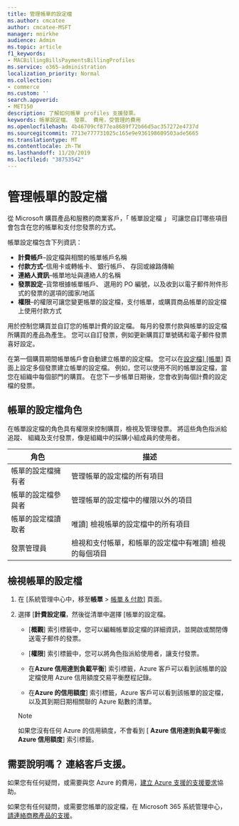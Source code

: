 ```yaml
---
title: 管理帳單的設定檔
ms.author: cmcatee
author: cmcatee-MSFT
manager: mnirkhe
audience: Admin
ms.topic: article
f1_keywords:
- MACBillingBillsPaymentsBillingProfiles
ms.service: o365-administration
localization_priority: Normal
ms.collection:
- commerce
ms.custom: ''
search.appverid:
- MET150
description: 了解如何帳單 profiles 支援發票。
keywords: 帳單設定檔、 發票、 費用，受管理的費用
ms.openlocfilehash: 4b46709cf877ea8689f72b66d5ac357272e4737d
ms.sourcegitcommit: 7713e777731025c165e9e936198609503ade5665
ms.translationtype: MT
ms.contentlocale: zh-TW
ms.lasthandoff: 11/20/2019
ms.locfileid: "38753542"
---
```

# <a name="manage-billing-profiles"></a>管理帳單的設定檔
從 Microsoft 購買產品和服務的商業客戶，「 帳單設定檔 」 可讓您自訂哪些項目會包含在您的帳單和支付您發票的方式。

帳單設定檔包含下列資訊：

- **計費帳戶**&ndash;設定檔與相關的帳單帳戶名稱
- **付款方式**&ndash;信用卡或轉帳卡、 銀行帳戶、 存回或線路傳輸
- **連絡人資訊**&ndash;帳單地址與連絡人的名稱
- **發票設定**&ndash;貨幣根據帳單帳戶、 選用的 PO 編號，以及收到以電子郵件附件形式的發票的選項的國家/地區
- **權限**&ndash;的權限可讓您變更帳單的設定檔，支付帳單，或購買商品帳單的設定檔上使用付款方式

用於控制您購買並自訂您的帳單計費的設定檔。 每月的發票付款與帳單的設定檔所購買的產品為產生。 您可以自訂發票，例如更新購買訂單號碼和電子郵件發票喜好設定。

在第一個購買期間帳單帳戶會自動建立帳單的設定檔。 您可以在<a href="https://go.microsoft.com/fwlink/p/?linkid=2103629" target="_blank">設定檔] [帳單</a>] 頁面上設定多個發票建立帳單的設定檔。 例如，您可以使用不同的帳單設定檔，當您在組織中每個部門的購買。 在您下一步帳單日期後，您會收到每個計費的設定檔的發票。

## <a name="billing-profile-roles"></a>帳單的設定檔角色

在帳單設定檔的角色具有權限來控制購買，檢視及管理發票。 將這些角色指派給追蹤、 組織及支付發票，像是組織中的採購小組成員的使用者。

| 角色                          | 描述                                                                       |
|-----------------------------  |---------------------------------------------------------------------------------  |
| 帳單的設定檔擁有者         | 管理帳單的設定檔的所有項目                                           |
| 帳單的設定檔參與者   | 管理帳單的設定檔中的權限以外的項目                         |
| 帳單的設定檔讀取者        | 唯讀] 檢視帳單的設定檔中的所有項目                                 |
| 發票管理員               | 檢視和支付帳單，和帳單的設定檔中有唯讀] 檢視的每個項目   |

## <a name="view-billing-profiles"></a>檢視帳單的設定檔

1. 在 [系統管理中心中，移至**帳單** \> <a href="https://go.microsoft.com/fwlink/p/?linkid=848039" target="_blank">帳單 & 付款</a>] 頁面。

2. 選擇 [**計費設定檔**，然後從清單中選擇 [帳單的設定檔。

    - [**概觀**] 索引標籤中，您可以編輯帳單設定檔的詳細資訊，並開啟或關閉傳送電子郵件的發票。

    - [**權限**] 索引標籤中，您可以將角色指派給使用者，讓支付發票。

    - 在**Azure 信用達到負載平衡**] 索引標籤，Azure 客戶可以看到該帳單的設定檔使用 Azure 信用額度交易平衡歷程記錄。

    - 在**Azure 的信用額度**] 索引標籤，Azure 客戶可以看到該帳單的設定檔，以及其到期日期相關聯的 Azure 點數的清單。

    > [!NOTE]
    > 如果您沒有任何 Azure 的信用額度，不會看到 [ **Azure 信用達到負載平衡**或**Azure 信用額度**] 索引標籤。

## <a name="need-help-contact-support"></a>需要說明嗎？ 連絡客戶支援。

如果您有任何疑問，或需要與您 Azure 的費用，<a href="https://portal.azure.com/#blade/Microsoft_Azure_Support/HelpAndSupportBlade/newsupportrequest" target="_blank">建立 Azure 支援的支援要求</a>協助。

如果您有任何疑問，或需要您帳單的設定檔，在 Microsoft 365 系統管理中心，[請連絡商務產品的支援](https://docs.microsoft.com/office365/admin/contact-support-for-business-products)。